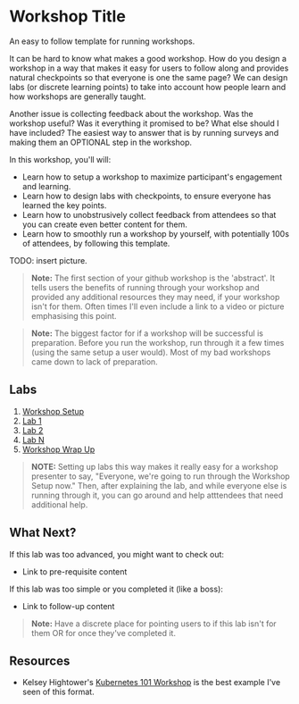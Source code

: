 # Workshop Title
An easy to follow template for running workshops.

It can be hard to know what makes a good workshop. How do you design a workshop in a way that makes it easy for users to follow along and provides natural checkpoints so that everyone is one the same page? We can design labs (or discrete learning points) to take into account how people learn and how workshops are generally taught.

Another issue is collecting feedback about the workshop. Was the workshop useful? Was it everything it promised to be? What else should I have included? The easiest way to answer that is by running surveys and making them an OPTIONAL step in the workshop.

In this workshop, you'll will:
* Learn how to setup a workshop to maximize participant's engagement and learning.
* Learn how to design labs with checkpoints, to ensure everyone has learned the key points.  
* Learn how to unobstrusively collect feedback from attendees so that you can create even better content for them.
* Learn how to smoothly run a workshop by yourself, with potentially 100s of attendees, by following this template.

TODO: insert picture.

> **Note:** The first section of your github workshop is the 'abstract'. It tells users the benefits of running through your workshop and provided any additional resources they may need, if your workshop isn't for them. Often times I'll even include a link to a video or picture emphasising this point.  

> **Note:** The biggest factor for if a workshop will be successful is preparation. Before you run the workshop, run through it a few times (using the same setup a user would). Most of my bad workshops came down to lack of preparation.

## Labs

1. [Workshop Setup](labs/workshop-setup.md)
1. [Lab 1](labs/lab-template.md)
1. [Lab 2](labs/lab-template.md)
1. [Lab N](labs/lab-template.md)
1. [Workshop Wrap Up](labs/workshop-wrapup.md)

> **NOTE:** Setting up labs this way makes it really easy for a workshop presenter to say, "Everyone, we're going to run through the Workshop Setup now." Then, after explaining the lab, and while everyone else is running through it, you can go around and help atttendees that need additional help.

## What Next?

If this lab was too advanced, you might want to check out:
* Link to pre-requisite content

If this lab was too simple or you completed it (like a boss):
* Link to follow-up content

> **Note:** Have a discrete place for pointing users to if this lab isn't for them OR for once they've completed it.  

## Resources

* Kelsey Hightower's [Kubernetes 101 Workshop](https://github.com/kelseyhightower/craft-kubernetes-workshop) is the best example I've seen of this format.

